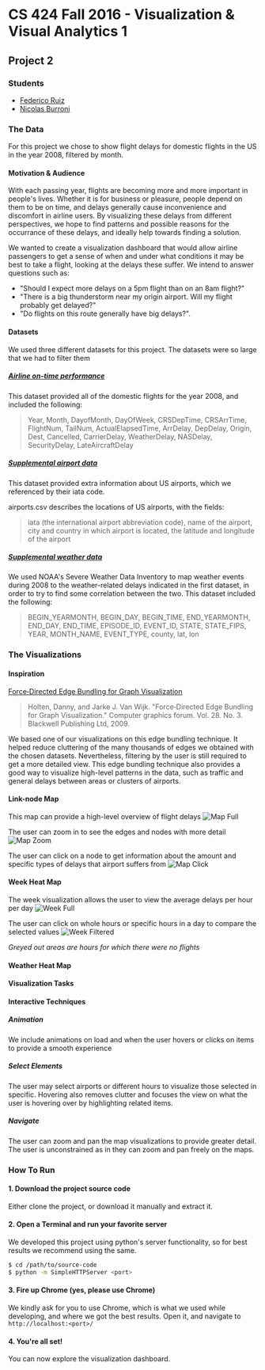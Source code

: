 # CS 424 Fall 2016 - Visualization & Visual Analytics 1 
## Project 2

### Students
* [Federico Ruiz](https://github.com/fedex995)
* [Nicolas Burroni](https://github.com/nburroni)

### The Data
For this project we chose to show flight delays for domestic flights in the US in the year 2008, filtered by month.

#### Motivation & Audience
With each passing year, flights are becoming more and more important in people's lives. Whether it is for business or pleasure, people depend on them to be on time, and delays generally cause inconvenience and discomfort in airline users. By visualizing these delays from different perspectives, we hope to find patterns and possible reasons for the occurrance of these delays, and ideally help towards finding a solution.

We wanted to create a visualization dashboard that would allow airline passengers to get a sense of when and under what conditions it may be best to take a flight, looking at the delays these suffer. We intend to answer questions such as: 
* "Should I expect more delays on a 5pm flight than on an 8am flight?"
* "There is a big thunderstorm near my origin airport. Will my flight probably get delayed?"
* "Do flights on this route generally have big delays?".

#### Datasets
We used three different datasets for this project. The datasets were so large that we had to filter them 
##### [Airline on-time performance](http://stat-computing.org/dataexpo/2009/the-data.html)
This dataset provided all of the domestic flights for the year 2008, and included the following:
> Year, Month, DayofMonth, DayOfWeek, CRSDepTime, CRSArrTime, FlightNum, TailNum, ActualElapsedTime, ArrDelay, DepDelay, Origin, Dest, Cancelled, CarrierDelay, WeatherDelay, NASDelay, SecurityDelay, LateAircraftDelay

##### [Supplemental airport data](http://stat-computing.org/dataexpo/2009/supplemental-data.html)
This dataset provided extra information about US airports, which we referenced by their iata code.

airports.csv describes the locations of US airports, with the fields:
> iata (the international airport abbreviation code), name of the airport, city and country in which airport is located, the latitude and longitude of the airport

##### [Supplemental weather data](https://www.ncdc.noaa.gov/swdi/csv.html)
We used NOAA's Severe Weather Data Inventory to map weather events during 2008 to the weather-related delays indicated in the first dataset, in order to try to find some correlation between the two. This dataset included the following:
> BEGIN_YEARMONTH, BEGIN_DAY, BEGIN_TIME, END_YEARMONTH, END_DAY, END_TIME, EPISODE_ID, EVENT_ID, STATE, STATE_FIPS, YEAR, MONTH_NAME, EVENT_TYPE, county, lat, lon

### The Visualizations
#### Inspiration
[Force‐Directed Edge Bundling for Graph Visualization](http://onlinelibrary.wiley.com/doi/10.1111/j.1467-8659.2009.01450.x/full)
> Holten, Danny, and Jarke J. Van Wijk. "Force‐Directed Edge Bundling for Graph Visualization." Computer graphics forum. Vol. 28. No. 3. Blackwell Publishing Ltd, 2009.

We based one of our visualizations on this edge bundling technique. It helped reduce cluttering of the many thousands of edges we obtained with the chosen datasets. Nevertheless, filtering by the user is still required to get a more detailed view. This edge bundling technique also provides a good way to visualize high-level patterns in the data, such as traffic and general delays between areas or clusters of airports.

#### Link-node Map
This map can provide a high-level overview of flight delays
![Map Full](samples/map-1.png)

The user can zoom in to see the edges and nodes with more detail
![Map Zoom](samples/map-2.png)

The user can click on a node to get information about the amount and specific types of delays that airport suffers from
![Map Click](samples/map-3.png)

#### Week Heat Map
The week visualization allows the user to view the average delays per hour per day
![Week Full](samples/week-1.png)

The user can click on whole hours or specific hours in a day to compare the selected values
![Week Filtered](samples/week-2.png)

*Greyed out areas are hours for which there were no flights*

#### Weather Heat Map

#### Visualization Tasks

#### Interactive Techniques
##### Animation
We include animations on load and when the user hovers or clicks on items to provide a smooth experience
##### Select Elements
The user may select airports or different hours to visualize those selected in specific. Hovering also removes clutter and focuses the view on what the user is hovering over by highlighting related items.
##### Navigate
The user can zoom and pan the map visualizations to provide greater detail. The user is unconstrained as in they can zoom and pan freely on the maps.


### How To Run
#### 1. Download the project source code
Either clone the project, or download it manually and extract it.

#### 2. Open a Terminal and run your favorite server
We developed this project using python's server functionality, so for best results we recommend using the same.
```bash
$ cd /path/to/source-code
$ python -m SimpleHTTPServer <port>
```

#### 3. Fire up Chrome (yes, please use Chrome)
We kindly ask for you to use Chrome, which is what we used while developing, and where we got the best results. Open it, and navigate to `http://localhost:<port>/`

#### 4. You're all set!
You can now explore the visualization dashboard.
